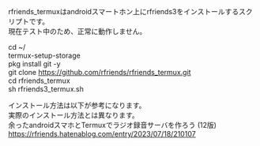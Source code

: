 rfriends_termuxはandroidスマートホン上にrfriends3をインストールするスクリプトです。  
現在テスト中のため、正常に動作しません。  

cd ~/  
termux-setup-storage  
pkg install git -y  
git clone https://github.com/rfriends/rfriends_termux.git  
cd rfriends_termux  
sh rfriends3_termux.sh  

  インストール方法は以下が参考になります。  
  実際のインストール方法とは異なります。  
余ったandroidスマホとTermuxでラジオ録音サーバを作ろう (12版)  
https://rfriends.hatenablog.com/entry/2023/07/18/210107  

